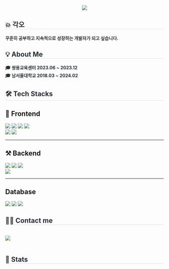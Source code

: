 <div align= "center">
    <img src="https://capsule-render.vercel.app/api?type=wave&color=auto&height=180&text=Hyeonkyu%20Github&animation=fadeIn&fontColor=000000&fontSize=60" />
    </div>
    <div style="text-align: left;">     
     <h2 style="border-bottom: 1px solid #d8dee4; color: #282d33;"> 💥 각오 </h2>
        <div style="font-weight: 700; font-size: 14px; text-align: left; color: #282d33;">꾸준히 공부하고 지속적으로 성장하는 개발자가 되고 싶습니다. </div> 
    </div>  
    <h2 style="border-bottom: 1px solid #d8dee4; color: #282d33;"> 💡 About Me </h2>  
    <div style="font-weight: 700; font-size: 14px; text-align: left; color: #282d33;"> 🎓 쌍용교육센터 2023.06 ~ 2023.12<br></li>🎓 남서울대학교 2018.03 ~ 2024.02     </div>       
    <div style="text-align: left;">
    <h2 style="border-bottom: 1px solid #d8dee4; color: #282d33;"> 🛠️ Tech Stacks </h2>
    <div style="margin: ; text-align: left;" "text-align: left;"> 
        <h2>📲 Frontend</h2>
        <img src="https://img.shields.io/badge/Bootstrap-7952B3?style=flat&logo=Bootstrap&logoColor=white">
        <img src="https://img.shields.io/badge/HTML5-E34F26?style=flat&logo=HTML5&logoColor=white">
         <img src="https://img.shields.io/badge/CSS3-1572B6?style=flat&logo=CSS3&logoColor=white">
          <img src="https://img.shields.io/badge/React-61DAFB?style=flat&logo=React&logoColor=white">            
        <br/><img src="https://img.shields.io/badge/jQuery-0769AD?style=flat&logo=jQuery&logoColor=white">
        <img src="https://img.shields.io/badge/Javascript-F7DF1E?style=flat&logo=Javascript&logoColor=white">
        <hr>  
        <h2> ⚒ Backend</h2>
        <img src="https://img.shields.io/badge/Apache Tomcat-F8DC75?style=flat&logo=Apache Tomcat&logoColor=white">
        <img src="https://img.shields.io/badge/Github-181717?style=flat&logo=Github&logoColor=white">
        <img src="https://img.shields.io/badge/Java-007396?style=flat&logo=Java&logoColor=white">
        <br/><img src="https://img.shields.io/badge/Spring Boot-6DB33F?style=flat&logo=Spring Boot&logoColor=white">
        <hr> 
        <h2> Database</h2>
        <img src="https://img.shields.io/badge/MySQL-4479A1?style=flat&logo=MySQL&logoColor=white">
        <img src="https://img.shields.io/badge/Oracle-F80000?style=flat&logo=Oracle&logoColor=white"> 
        <img src="https://img.shields.io/badge/PostgreSQL-4169E1?style=flat&logo=PostgreSQL&logoColor=white" />
       </div>      
    </div>
    <div style="text-align: left;">
    <h2 style="border-bottom: 1px solid #d8dee4; color: #282d33;"> 🧑‍💻 Contact me </h2> <br> 
    <div style="text-align: left;"> <a href=https://hyeonq.tistory.com/> <img src="https://img.shields.io/badge/Tistory-000000?style=flat&logo=Tistory&logoColor=white&link=https://hyeonq.tistory.com/"> </a>
          </div>  <br>  
    </div>
    <div style="text-align: left;"> 
    <h2 style="border-bottom: 1px solid #d8dee4; color: #282d33;"> 🏅 Stats </h2> <div style="text-align: left;">   </div> 
    </div>
    

